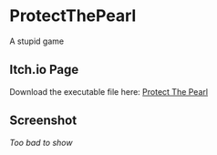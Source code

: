 # ProtectThePearl
A stupid game


## Itch.io Page
Download the executable file here: [Protect The Pearl](https://kienyew.itch.io/protect-the-pearl)

## Screenshot
*Too bad to show*
